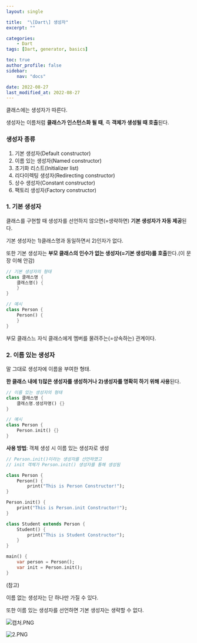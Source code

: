 ```yaml
---
layout: single

title:  "\[Dart\] 생성자"
excerpt: ""

categories: 
    - Dart
tags: [Dart, generator, basics]

toc: true
author_profile: false
sidebar:
    nav: "docs"

date: 2022-08-27
last_modified_at: 2022-08-27
---
```


클래스에는 생성자가 따른다. 

생성자는 이름처럼 **클래스가 인스턴스화 될 때**, 즉 **객체가 생성될 때 호출**된다.

### 생성자 종류

1. 기본 생성자(Default constructor)
2. 이름 있는 생성자(Named constructor)
3. 초기화 리스트(Initializer list)
4. 리다이렉팅 생성자(Redirecting constructor)
5. 상수 생성자(Constant constructor)
6. 팩토리 생성자(Factory constructor)

### 1. 기본 생성자

클래스를 구현할 때 생성자를 선언하지 않으면(=생략하면) **기본 생성자가 자동 제공**된다.

기본 생성자는 1)클래스명과 동일하면서 2)인자가 없다.

또한 기본 생성자는 **부모 클래스의 인수가 없는 생성자(=기본 생성자)를 호출**한다.(이 문장 이해 안감)

```dart
// 기본 생성자의 형태
class 클래스명 {
	클래스명() {
	}
}

// 예시
class Person {
	Person() {
	}
}
```

부모 클래스느 자식 클래스에게 멤버를 물려주는(=상속하는) 관계이다.

### 2. 이름 있는 생성자

말 그대로 생성자에 이름을 부여한 형태.

**한 클래스 내에 1)많은 생성자를 생성하거나 2)생성자를 명확히 하기 위해 사용**된다.

```dart
// 이름 있는 생성자의 형태
class 클래스명 {
	클래스명.생성자명() {}
}

// 예시
class Person {
	Person.init() {}
}
```

**사용 방법**: 객체 생성 시 이름 있는 생성자로 생성

```dart
// Person.init()이라는 생성자를 선언하였고
// init 객체가 Person.init() 생성자를 통해 생성됨

class Person {
	Person() {
		print("This is Person Constructor!");	
}

Person.init() {
	print("This is Person.init Constructor!");
}

class Student extends Person {
	Student() {
		print("This is Student Constructor");
	}
}

main() {
	var person = Person();
	var init = Person.init();
}
```

(참고) 

이름 없는 생성자는 단 하나만 가질 수 있다.

또한 이름 있는 생성자를 선언하면 기본 생성자는 생략할 수 없다.

![캡처.PNG](https://s3-us-west-2.amazonaws.com/secure.notion-static.com/8f95460b-6406-47a0-a831-488f989ee744/캡처.png)

![2.PNG](https://s3-us-west-2.amazonaws.com/secure.notion-static.com/ff7c59ac-e174-4b24-839e-042ba67887b3/2.png)